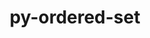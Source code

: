 ---
title: "py-ordered-set"
layout: cache
categories: [package, develop]
meta: {"compilers": ["none"], "num_specs": 13, "num_specs_by_stack": {"hep": 13, "root": 13}, "oss": ["ubuntu22.04"], "platforms": ["linux"], "stacks": ["hep", "root"], "targets": ["x86_64_v3"], "versions": ["4.1.0"]}
spec_details: [{"compiler": "none", "hash": "e7bwvbrddod6nmrmvwieygdhqhptkjcm", "os": "ubuntu22.04", "platform": "linux", "size": "-", "stacks": ["hep", "root"], "target": "x86_64_v3", "variants": ["build_system=python_pip"], "versions": ["4.1.0"]}, {"compiler": "none", "hash": "hgxmmphn3xqtzo4ms2k4pz72eogeiik4", "os": "ubuntu22.04", "platform": "linux", "size": "-", "stacks": ["hep", "root"], "target": "x86_64_v3", "variants": ["build_system=python_pip"], "versions": ["4.1.0"]}, {"compiler": "none", "hash": "hrgkeh3fukcmcxmfleu4lehcijwy6idy", "os": "ubuntu22.04", "platform": "linux", "size": "-", "stacks": ["hep", "root"], "target": "x86_64_v3", "variants": ["build_system=python_pip"], "versions": ["4.1.0"]}, {"compiler": "none", "hash": "mspbrinms37e44vjbnx2ptecpheetg4y", "os": "ubuntu22.04", "platform": "linux", "size": "-", "stacks": ["hep", "root"], "target": "x86_64_v3", "variants": ["build_system=python_pip"], "versions": ["4.1.0"]}, {"compiler": "none", "hash": "pyw6dm4ixpamsbdfcgoazb2ek52vpoti", "os": "ubuntu22.04", "platform": "linux", "size": "-", "stacks": ["hep", "root"], "target": "x86_64_v3", "variants": ["build_system=python_pip"], "versions": ["4.1.0"]}, {"compiler": "none", "hash": "rmgl7tyvh4ltp2iyvjoqher7yeumbd3e", "os": "ubuntu22.04", "platform": "linux", "size": "-", "stacks": ["hep", "root"], "target": "x86_64_v3", "variants": ["build_system=python_pip"], "versions": ["4.1.0"]}, {"compiler": "none", "hash": "roxosuxuvtajfduxu7tavbiuqgsxs6le", "os": "ubuntu22.04", "platform": "linux", "size": "-", "stacks": ["hep", "root"], "target": "x86_64_v3", "variants": ["build_system=python_pip"], "versions": ["4.1.0"]}, {"compiler": "none", "hash": "tfr6jjcxd53rhmfcnxb3jconuk4j5vnt", "os": "ubuntu22.04", "platform": "linux", "size": "-", "stacks": ["hep", "root"], "target": "x86_64_v3", "variants": ["build_system=python_pip"], "versions": ["4.1.0"]}, {"compiler": "none", "hash": "tjf5yi3jtktm3b2n6ogjopigioq3jvpi", "os": "ubuntu22.04", "platform": "linux", "size": "-", "stacks": ["hep", "root"], "target": "x86_64_v3", "variants": ["build_system=python_pip"], "versions": ["4.1.0"]}, {"compiler": "none", "hash": "wh3rzlpgdc5w6qaznkdciu26g5t3ffs2", "os": "ubuntu22.04", "platform": "linux", "size": "-", "stacks": ["hep", "root"], "target": "x86_64_v3", "variants": ["build_system=python_pip"], "versions": ["4.1.0"]}, {"compiler": "none", "hash": "ygrjvapagvi4u6lwfdlhkfr5vrut5ktu", "os": "ubuntu22.04", "platform": "linux", "size": "-", "stacks": ["hep", "root"], "target": "x86_64_v3", "variants": ["build_system=python_pip"], "versions": ["4.1.0"]}, {"compiler": "none", "hash": "yp7nl6yigjxawc6ulncy2wzqldcikqqn", "os": "ubuntu22.04", "platform": "linux", "size": "-", "stacks": ["hep", "root"], "target": "x86_64_v3", "variants": ["build_system=python_pip"], "versions": ["4.1.0"]}, {"compiler": "none", "hash": "zif63r2vw4iwzffzki3k2ujervwewktq", "os": "ubuntu22.04", "platform": "linux", "size": "-", "stacks": ["hep", "root"], "target": "x86_64_v3", "variants": ["build_system=python_pip"], "versions": ["4.1.0"]}]
---